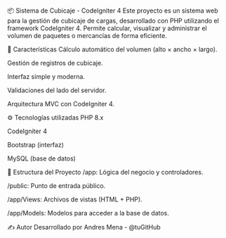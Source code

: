 📦 Sistema de Cubicaje - CodeIgniter 4
Este proyecto es un sistema web para la gestión de cubicaje de cargas, desarrollado con PHP utilizando el framework CodeIgniter 4. Permite calcular, visualizar y administrar el volumen de paquetes o mercancías de forma eficiente.

🚀 Características
Cálculo automático del volumen (alto × ancho × largo).

Gestión de registros de cubicaje.

Interfaz simple y moderna.

Validaciones del lado del servidor.

Arquitectura MVC con CodeIgniter 4.

⚙️ Tecnologías utilizadas
PHP 8.x

CodeIgniter 4

Bootstrap (interfaz)

MySQL (base de datos)

📌 Estructura del Proyecto
/app: Lógica del negocio y controladores.

/public: Punto de entrada público.

/app/Views: Archivos de vistas (HTML + PHP).

/app/Models: Modelos para acceder a la base de datos.

✍️ Autor
Desarrollado por Andres Mena - @tuGitHub

